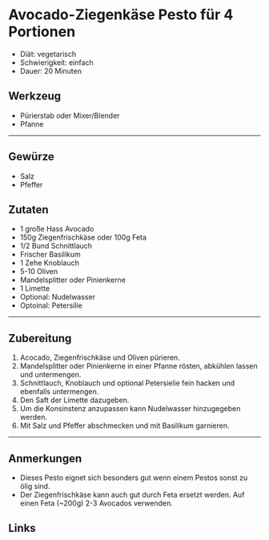 Avocado-Ziegenkäse Pesto für 4 Portionen
=====================

* Diät: vegetarisch
* Schwierigkeit: einfach
* Dauer: 20 Minuten

Werkzeug
--------

* Pürierstab oder Mixer/Blender
* Pfanne

***

Gewürze
-------

* Salz
* Pfeffer

Zutaten
-------

* 1 große Hass Avocado
* 150g Ziegenfrischkäse oder 100g Feta
* 1/2 Bund Schnittlauch
* Frischer Basilikum
* 1 Zehe Knoblauch
* 5-10 Oliven
* Mandelsplitter oder Pinienkerne
* 1 Limette
* Optional: Nudelwasser
* Optoinal: Petersilie

***

Zubereitung
-----------

1. Acocado, Ziegenfrischkäse und Oliven pürieren.
2. Mandelsplitter oder Pinienkerne in einer Pfanne rösten, abkühlen lassen und untermengen.
3. Schnittlauch, Knoblauch und optional Petersielie fein hacken und ebenfalls untermengen.
4. Den Saft der Limette dazugeben.
5. Um die Konsinstenz anzupassen kann Nudelwasser hinzugegeben werden.
6. Mit Salz und Pfeffer abschmecken und mit Basilikum garnieren. 

***

Anmerkungen
-----------

* Dieses Pesto eignet sich besonders gut wenn einem Pestos sonst zu ölig sind.
* Der Ziegenfrischkäse kann auch gut durch Feta ersetzt werden. Auf einen Feta (~200g) 2-3 Avocados verwenden.

Links
-----------